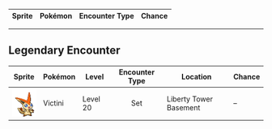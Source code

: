 | Sprite | Pokémon | Encounter Type | Chance |
| :---: | --- | :---: | --- |

---

## Legendary Encounter

| Sprite | Pokémon | Level | Encounter Type | Location | Chance |
| :---: | --- | --- | :---: | --- | --- |
| ![victini](https://raw.githubusercontent.com/PokeAPI/sprites/master/sprites/pokemon/versions/generation-v/black-white/animated/494.gif) | Victini | Level 20 | Set | Liberty Tower Basement | – |
